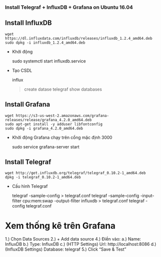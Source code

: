 ### Install Telegraf + InfluxDB + Grafana on Ubuntu 16.04

## Install InfluxDB
	wget https://dl.influxdata.com/influxdb/releases/influxdb_1.2.4_amd64.deb
	sudo dpkg -i influxdb_1.2.4_amd64.deb

- Khởi động
	
	sudo systemctl start influxdb.service

- Tạo CSDL

	influx
	>create datase telegraf
	>show databases

## Install Grafana 
	wget https://s3-us-west-2.amazonaws.com/grafana-releases/release/grafana_4.2.0_amd64.deb
	sudo apt-get install -y adduser libfontconfig
	sudo dpkg -i grafana_4.2.0_amd64.deb

- Khởi động Grafana chạy trên cổng mặc định 3000

	sudo service grafana-server start

## Install Telegraf
	wget http://get.influxdb.org/telegraf/telegraf_0.10.2-1_amd64.deb
	dpkg -i telegraf_0.10.2-1_amd64.deb

- Cấu hình Telegraf

	telegraf -sample-config > telegraf.conf
	telegraf -sample-config -input-filter cpu:mem:swap -output-filter influxdb > telegraf.conf
	telegraf -config telegraf.conf

# Xem thống kê trên Grafana

1.) Chọn Data Sources
2.) + Add data source
4.) Điền vào:
 a.) Name: InfluxDB
 b.) Type: InfluxDB
 c.) (HTTP Settings) Url: http://localhost:8086
 d.) (InfluxDB Settings) Database: telegraf
5.) Click “Save & Test”
